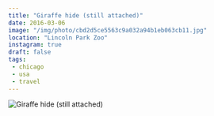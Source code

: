 ```yaml
---
title: "Giraffe hide (still attached)"
date: 2016-03-06
image: "/img/photo/cbd2d5ce5563c9a032a94b1eb063cb11.jpg"
location: "Lincoln Park Zoo"
instagram: true
draft: false
tags:
 - chicago
 - usa
 - travel
---
```


![Giraffe hide (still attached)](/img/photo/cbd2d5ce5563c9a032a94b1eb063cb11.jpg)
